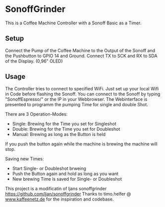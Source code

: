 # SonoffGrinder
This is a Coffee Machine Controller with a Sonoff Basic as a Timer.

## Setup
Connect the Pump of the Coffee Machine to the Output of the Sonoff and the Pushbutton to GPIO 14 and Ground.
Connect TX to SCK and RX to SDA of the Display. (0,96" OLED)


## Usage
The Controller tries to connect to specified WiFi. Just set up your local Wifi in Code before flashing the Sonoff.
You can connect to the Sonoff by typing "SonoffEspresso/" or the IP in your Webbrowser.
The Webinterface is presented to programm the pumping Time for single and double Shot.

There are 3 Operation-Modes:
- Single: Brewing for the Time you set for Singleshot
- Double: Brewing for the Time you set for Doubleshot
- Manual: Brewing as long as the Button is held

If you push the button again while the machine is brewing the machine will stop.

Saving new Times:
- Start Single- or Doubleshot brweing
- Push the Button again and hold as long as you want
- New brewing Time is saved for Single- or Doubleshot


This project is a modificatin of ljans sonoffgrinder https://github.com/ljan/sonoffgrinder
Thanks to timo.helfer @ www.kaffeenetz.de for the inspiration and codebase.
